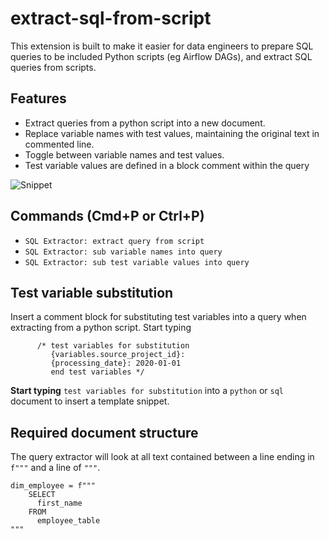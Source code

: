 # extract-sql-from-script

This extension is built to make it easier for data engineers to prepare SQL queries to be included Python scripts (eg Airflow DAGs), and extract SQL queries from scripts.


## Features

* Extract queries from a python script into a new document. 
* Replace variable names with test values, maintaining the original text in commented line.
* Toggle between variable names and test values.
* Test variable values are defined in a block comment within the query


![Snippet](images/extract-query.gif)

## Commands (Cmd+P or Ctrl+P)

* `SQL Extractor: extract query from script`
* `SQL Extractor: sub variable names into query`
* `SQL Extractor: sub test variable values into query`

## Test variable substitution

Insert a comment block for substituting test variables into a query when extracting from a python script. Start typing 

```
      /* test variables for substitution
         {variables.source_project_id}:
         {processing_date}: 2020-01-01
         end test variables */
 ```

**Start typing** `test variables for substitution` into a `python` or `sql` document to insert a template snippet. 

## Required document structure

The query extractor will look at all text contained between a line ending in `f"""` and a line of `"""`.

```
dim_employee = f"""
    SELECT
      first_name
    FROM
      employee_table
"""
 ```